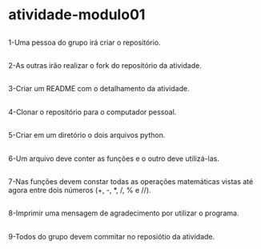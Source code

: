 # atividade-modulo01

##
1-Uma pessoa do grupo irá criar o repositório.
##
2-As outras irão realizar o fork do repositório da atividade.
##
3-Criar um README com o detalhamento da atividade.
##
4-Clonar o repositório para o computador pessoal.
##
5-Criar em um diretório o dois arquivos python.
##
6-Um arquivo deve conter as funções e o outro deve utilizá-las.
##
7-Nas funções devem constar todas as operações matemáticas vistas até agora entre dois números (+, -, *, /, % e //).
##
8-Imprimir uma mensagem de agradecimento por utilizar o programa. 
##
9-Todos do grupo devem commitar no reposiótio da atividade.